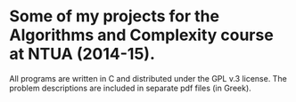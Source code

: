 # Some of my projects for the Algorithms and Complexity course at NTUA (2014-15).

All programs are written in C and distributed under the GPL v.3 license. The problem descriptions are included in separate pdf files (in Greek).
